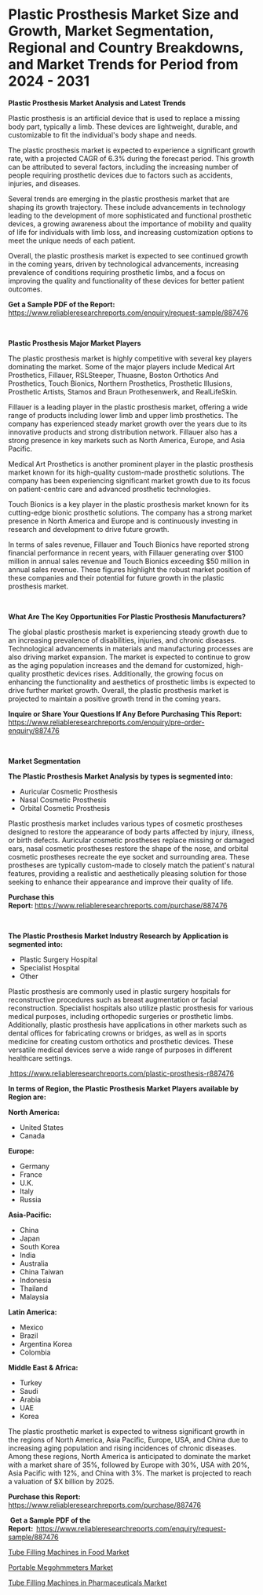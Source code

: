 <p><h1>Plastic Prosthesis Market Size and Growth, Market Segmentation, Regional and Country Breakdowns, and Market Trends for Period from 2024 -  2031</h1></p><p><strong>Plastic Prosthesis Market Analysis and Latest Trends</strong></p>
<p><p>Plastic prosthesis is an artificial device that is used to replace a missing body part, typically a limb. These devices are lightweight, durable, and customizable to fit the individual's body shape and needs.</p><p>The plastic prosthesis market is expected to experience a significant growth rate, with a projected CAGR of 6.3% during the forecast period. This growth can be attributed to several factors, including the increasing number of people requiring prosthetic devices due to factors such as accidents, injuries, and diseases.</p><p>Several trends are emerging in the plastic prosthesis market that are shaping its growth trajectory. These include advancements in technology leading to the development of more sophisticated and functional prosthetic devices, a growing awareness about the importance of mobility and quality of life for individuals with limb loss, and increasing customization options to meet the unique needs of each patient.</p><p>Overall, the plastic prosthesis market is expected to see continued growth in the coming years, driven by technological advancements, increasing prevalence of conditions requiring prosthetic limbs, and a focus on improving the quality and functionality of these devices for better patient outcomes.</p></p>
<p><strong>Get a Sample PDF of the Report:&nbsp;</strong> <a href="https://www.reliableresearchreports.com/enquiry/request-sample/887476">https://www.reliableresearchreports.com/enquiry/request-sample/887476</a></p>
<p>&nbsp;</p>
<p><strong>Plastic Prosthesis Major Market Players</strong></p>
<p><p>The plastic prosthesis market is highly competitive with several key players dominating the market. Some of the major players include Medical Art Prosthetics, Fillauer, RSLSteeper, Thuasne, Boston Orthotics And Prosthetics, Touch Bionics, Northern Prosthetics, Prosthetic Illusions, Prosthetic Artists, Stamos and Braun Prothesenwerk, and RealLifeSkin.</p><p>Fillauer is a leading player in the plastic prosthesis market, offering a wide range of products including lower limb and upper limb prosthetics. The company has experienced steady market growth over the years due to its innovative products and strong distribution network. Fillauer also has a strong presence in key markets such as North America, Europe, and Asia Pacific.</p><p>Medical Art Prosthetics is another prominent player in the plastic prosthesis market known for its high-quality custom-made prosthetic solutions. The company has been experiencing significant market growth due to its focus on patient-centric care and advanced prosthetic technologies.</p><p>Touch Bionics is a key player in the plastic prosthesis market known for its cutting-edge bionic prosthetic solutions. The company has a strong market presence in North America and Europe and is continuously investing in research and development to drive future growth.</p><p>In terms of sales revenue, Fillauer and Touch Bionics have reported strong financial performance in recent years, with Fillauer generating over $100 million in annual sales revenue and Touch Bionics exceeding $50 million in annual sales revenue. These figures highlight the robust market position of these companies and their potential for future growth in the plastic prosthesis market.</p></p>
<p>&nbsp;</p>
<p><strong>What Are The Key Opportunities For Plastic Prosthesis Manufacturers?</strong></p>
<p><p>The global plastic prosthesis market is experiencing steady growth due to an increasing prevalence of disabilities, injuries, and chronic diseases. Technological advancements in materials and manufacturing processes are also driving market expansion. The market is expected to continue to grow as the aging population increases and the demand for customized, high-quality prosthetic devices rises. Additionally, the growing focus on enhancing the functionality and aesthetics of prosthetic limbs is expected to drive further market growth. Overall, the plastic prosthesis market is projected to maintain a positive growth trend in the coming years.</p></p>
<p><strong>Inquire or Share Your Questions If Any Before Purchasing This Report:</strong> <a href="https://www.reliableresearchreports.com/enquiry/pre-order-enquiry/887476">https://www.reliableresearchreports.com/enquiry/pre-order-enquiry/887476</a></p>
<p>&nbsp;</p>
<p><strong>Market Segmentation</strong></p>
<p><strong>The Plastic Prosthesis Market Analysis by types is segmented into:</strong></p>
<p><ul><li>Auricular Cosmetic Prosthesis</li><li>Nasal Cosmetic Prosthesis</li><li>Orbital Cosmetic Prosthesis</li></ul></p>
<p><p>Plastic prosthesis market includes various types of cosmetic prostheses designed to restore the appearance of body parts affected by injury, illness, or birth defects. Auricular cosmetic prostheses replace missing or damaged ears, nasal cosmetic prostheses restore the shape of the nose, and orbital cosmetic prostheses recreate the eye socket and surrounding area. These prostheses are typically custom-made to closely match the patient's natural features, providing a realistic and aesthetically pleasing solution for those seeking to enhance their appearance and improve their quality of life.</p></p>
<p><strong>Purchase this Report:&nbsp;</strong><a href="https://www.reliableresearchreports.com/purchase/887476">https://www.reliableresearchreports.com/purchase/887476</a></p>
<p>&nbsp;</p>
<p><strong>The Plastic Prosthesis Market Industry Research by Application is segmented into:</strong></p>
<p><ul><li>Plastic Surgery Hospital</li><li>Specialist Hospital</li><li>Other</li></ul></p>
<p><p>Plastic prosthesis are commonly used in plastic surgery hospitals for reconstructive procedures such as breast augmentation or facial reconstruction. Specialist hospitals also utilize plastic prosthesis for various medical purposes, including orthopedic surgeries or prosthetic limbs. Additionally, plastic prosthesis have applications in other markets such as dental offices for fabricating crowns or bridges, as well as in sports medicine for creating custom orthotics and prosthetic devices. These versatile medical devices serve a wide range of purposes in different healthcare settings.</p></p>
<p><a href="https://www.reliableresearchreports.com/plastic-prosthesis-r887476">&nbsp;https://www.reliableresearchreports.com/plastic-prosthesis-r887476</a></p>
<p><strong>In terms of Region, the Plastic Prosthesis Market Players available by Region are:</strong></p>
<p>
    <p> <strong> North America: </strong>
        <ul>
            <li>United States</li>
            <li>Canada</li>
        </ul>
        </p> 
    <p> <strong> Europe: </strong>
        <ul>
            <li>Germany</li>
            <li>France</li>
            <li>U.K.</li>
            <li>Italy</li>
            <li>Russia</li>
        </ul>
        </p> 
    <p> <strong> Asia-Pacific: </strong>
        <ul>
            <li>China</li>
            <li>Japan</li>
            <li>South Korea</li>
            <li>India</li>
            <li>Australia</li>
            <li>China Taiwan</li>
            <li>Indonesia</li>
            <li>Thailand</li>
            <li>Malaysia</li>
        </ul>
        </p> 
    <p> <strong> Latin America: </strong>
        <ul>
            <li>Mexico</li>
            <li>Brazil</li>
            <li>Argentina Korea</li>
            <li>Colombia</li>
        </ul>
        </p> 
    <p> <strong> Middle East & Africa: </strong>
        <ul>
            <li>Turkey</li>
            <li>Saudi</li>
            <li>Arabia</li>
            <li>UAE</li>
            <li>Korea</li>
        </ul>
    </p>
    </p>
<p><p>The plastic prosthetic market is expected to witness significant growth in the regions of North America, Asia Pacific, Europe, USA, and China due to increasing aging population and rising incidences of chronic diseases. Among these regions, North America is anticipated to dominate the market with a market share of 35%, followed by Europe with 30%, USA with 20%, Asia Pacific with 12%, and China with 3%. The market is projected to reach a valuation of $X billion by 2025.</p></p>
<p><strong>Purchase this Report: </strong><a href="https://www.reliableresearchreports.com/purchase/887476">https://www.reliableresearchreports.com/purchase/887476</a></p>
<p>&nbsp;<strong>Get a Sample PDF of the Report:&nbsp;&nbsp;</strong><a href="https://www.reliableresearchreports.com/enquiry/request-sample/887476">https://www.reliableresearchreports.com/enquiry/request-sample/887476</a></p>
<p><strong></strong></p>
<p><p><a href="https://github.com/zolotuy145/Market-Research-Report-List-1/blob/main/tube-filling-machines-in-food-market.md">Tube Filling Machines in Food Market</a></p><p><a href="https://github.com/nhteumcc68/Market-Research-Report-List-1/blob/main/portable-megohmmeters-market.md">Portable Megohmmeters Market</a></p><p><a href="https://github.com/Hunterico88/Market-Research-Report-List-1/blob/main/tube-filling-machines-in-pharmaceuticals-market.md">Tube Filling Machines in Pharmaceuticals Market</a></p></p>